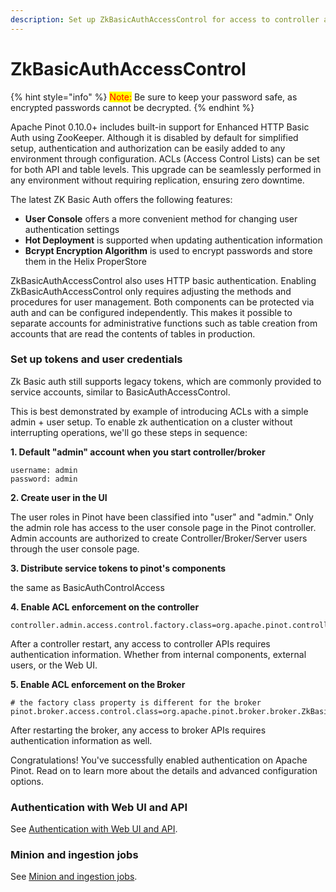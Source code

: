 ```yaml
---
description: Set up ZkBasicAuthAccessControl for access to controller and broker
---
```


# ZkBasicAuthAccessControl

{% hint style="info" %}
<mark style="color:red;">Note:</mark> Be sure to keep your password safe, as encrypted passwords cannot be decrypted.
{% endhint %}

Apache Pinot 0.10.0+ includes built-in support for Enhanced HTTP Basic Auth using ZooKeeper. Although it is disabled by default for simplified setup, authentication and authorization can be easily added to any environment through configuration. ACLs (Access Control Lists) can be set for both API and table levels. This upgrade can be seamlessly performed in any environment without requiring replication, ensuring zero downtime.

The latest ZK Basic Auth offers the following features:

* **User Console** offers a more convenient method for changing user authentication settings
* **Hot Deployment** is supported when updating authentication information
* **Bcrypt Encryption Algorithm** is used to encrypt passwords and store them in the Helix ProperStore

ZkBasicAuthAccessControl also uses HTTP basic authentication. Enabling ZkBasicAuthAccessControl only requires adjusting the methods and procedures for user management. Both components can be protected via auth and can be configured independently. This makes it possible to separate accounts for administrative functions such as table creation from accounts that are read the contents of tables in production.

### Set up tokens and user credentials

Zk Basic auth still supports legacy tokens, which are commonly provided to service accounts, similar to BasicAuthAccessControl.

This is best demonstrated by example of introducing ACLs with a simple admin + user setup. To enable zk authentication on a cluster without interrupting operations, we'll go these steps in sequence:

**1. Default "admin" account when you start controller/broker**

```
username: admin
password: admin
```

**2. Create user in the UI**

The user roles in Pinot have been classified into "user" and "admin." Only the admin role has access to the user console page in the Pinot controller. Admin accounts are authorized to create Controller/Broker/Server users through the user console page.

**3. Distribute service tokens to pinot's components**

the same as BasicAuthControlAccess

**4. Enable ACL enforcement on the controller**

```
controller.admin.access.control.factory.class=org.apache.pinot.controller.api.access.ZkBasicAuthAccessControlFactory
```

After a controller restart, any access to controller APIs requires authentication information. Whether from internal components, external users, or the Web UI.

**5. Enable ACL enforcement on the Broker**

```
# the factory class property is different for the broker
pinot.broker.access.control.class=org.apache.pinot.broker.broker.ZkBasicAuthAccessControlFactory
```

After restarting the broker, any access to broker APIs requires authentication information as well.

Congratulations! You've successfully enabled authentication on Apache Pinot. Read on to learn more about the details and advanced configuration options.

### Authentication with Web UI and API

See [Authentication with Web UI and API](basic-auth-access-control.md#authentication-with-web-ui-and-api).

### Minion and ingestion jobs

See [Minion and ingestion jobs](basic-auth-access-control.md#minion-and-ingestion-jobs).